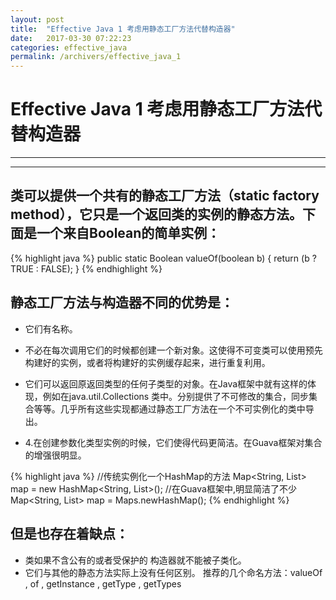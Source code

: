 ```yaml
---
layout: post
title:  "Effective Java 1 考虑用静态工厂方法代替构造器"
date:   2017-03-30 07:22:23
categories: effective_java
permalink: /archivers/effective_java_1
---
```

# Effective Java 1 考虑用静态工厂方法代替构造器
----
----
## 类可以提供一个共有的静态工厂方法（static factory method），它只是一个返回类的实例的静态方法。下面是一个来自Boolean的简单实例：

{% highlight java %}
public static Boolean valueOf(boolean b) {
    return (b ? TRUE : FALSE);
}
{% endhighlight %}

## 静态工厂方法与构造器不同的优势是：

* 它们有名称。

* 不必在每次调用它们的时候都创建一个新对象。这使得不可变类可以使用预先构建好的实例，或者将构建好的实例缓存起来，进行重复利用。

* 它们可以返回原返回类型的任何子类型的对象。在Java框架中就有这样的体现，例如在java.util.Collections 类中。分别提供了不可修改的集合，同步集合等等。几乎所有这些实现都通过静态工厂方法在一个不可实例化的类中导出。

* 4.在创建参数化类型实例的时候，它们使得代码更简洁。在Guava框架对集合的增强很明显。

{% highlight java %}
//传统实例化一个HashMap的方法
Map<String, List<String>> map = new HashMap<String, List<String>>();
//在Guava框架中,明显简洁了不少
Map<String, List<String>> map = Maps.newHashMap();
{% endhighlight %}

## 但是也存在着缺点：

* 类如果不含公有的或者受保护的 构造器就不能被子类化。
* 它们与其他的静态方法实际上没有任何区别。
推荐的几个命名方法：valueOf , of , getInstance , getType , getTypes
